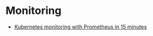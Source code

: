 # Monitoring

* [Kubernetes monitoring with Prometheus in 15 minutes](https://itnext.io/kubernetes-monitoring-with-prometheus-in-15-minutes-8e54d1de2e13)

